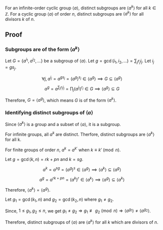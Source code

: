 For an infinite-order cyclic group $\langle a \rangle$, distinct subgroups are $\langle a^k \rangle$ for all $k \in \mathbb{Z}$.
For a cyclic group $\langle a \rangle$ of order $n$, distinct subgroups are $\langle a^k \rangle$ for all divisors $k$ of $n$.

## Proof

### Subgroups are of the form $\langle a^k \rangle$

Let $G = \{a^{i_1}, a^{i_2}, ...\}$ be a subgroup of $\langle a \rangle$.
Let $g = \gcd(i_1, i_2, ...) = \sum_j r_j i_j$. Let $i_j = g s_j$.

$$\forall j, a^{i_j} = a^{g s_j} = (a^g)^{s_j} \in \langle a^g \rangle \implies G \subseteq \langle a^g \rangle$$

$$a^g = a^{\sum_j r_j i_j} = \prod_j (a^{i_j})^{r_j} \in G \implies \langle a^g \rangle \subseteq G$$

Therefore, $G = \langle a^g \rangle$, which means $G$ is of the form $\langle a^k \rangle$.

### Identifying distinct subgroups of $\langle a \rangle$

Since $\langle a^k \rangle$ is a group and a subset of $\langle a \rangle$, it is a subgroup.

For infinite groups, all $a^k$ are distinct.
Therfore, distinct subgroups are $\langle a^k \rangle$ for all k.

For finite groups of order $n$, $a^{k} = a^{k'}$ when $k \equiv k' \pmod{n}$.

Let $g = \gcd(k, n) = rk + pn$ and $k = sg$.

$$a^k = a^{sg} = (a^g)^s \in \langle a^g \rangle \implies \langle a^k \rangle \subseteq \langle a^g \rangle$$

$$a^g = a^{rk + pn} = (a^k)^r \in \langle a^k \rangle \implies \langle a^g \rangle \subseteq \langle a^k \rangle$$

Therefore, $\langle a^k \rangle = \langle a^g \rangle$.

Let $g_1 = \gcd(k_1, n)$ and $g_2 = \gcd(k_2, n)$ where $g_1 \neq g_2$.

Since, $1 \leq g_1, g_2 \leq n$, we get
$g_1 \neq g_2 \Rightarrow g_1 \not\equiv g_2 \pmod{n} \Rightarrow \langle a^{g_1} \rangle \neq \langle a^{g_2} \rangle$.

Therefore, distinct subgroups of $\langle a \rangle$ are $\langle a^k \rangle$ for all $k$ which are divisors of $n$.
